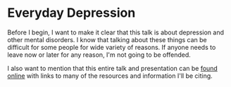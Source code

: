 # Everyday Depression

Before I begin, I want to make it clear that this talk is about depression and other mental disorders. I know that talking about these things can be difficult for some people for wide variety of reasons. If anyone needs to leave now or later for any reason, I'm not going to be offended.

I also want to mention that this entire talk and presentation can be [found online][talk] with links to many of the resources and information I'll be citing.

[talk]: https://jwillesen.gitbooks.io/everyday-depression/content/

